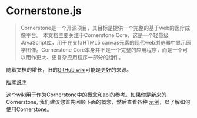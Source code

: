 # Cornerstone.js
 > Cornerstone是一个开源项目，其目标是提供一个完整的基于web的医疗成像平台。
  本文档主要关注于Cornerstone Core，这是一个轻量级JavaScript库，用于在支持HTML5 canvas元素的现代web浏览器中显示医学图像。Cornerstone Core本身并不是一个完整的应用程序，而是一个可以用作更大、更复杂应用程序一部分的组件。

 随着文档的增长，旧的[GitHub wiki](https://github.com/cornerstonejs/cornerstone/wiki)可能是更好的来源。
 
 [版本说明](https://github.com/cornerstonejs/cornerstone/releases)
 
 这个wiki用于作为Cornerstone中的概念和api的参考。如果你是新来的Cornerstone, 我们建议您首先回顾下面的概念，然后查看各种 [示例](https://rawgit.com/cornerstonejs/cornerstone/master/example/index.html)，以了解如何使用Cornerstone。

 